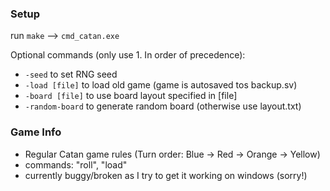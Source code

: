 ### Setup

run `make` --> `cmd_catan.exe`

Optional commands (only use 1. In order of precedence):
- `-seed` to set RNG seed
- `-load [file]` to load old game (game is autosaved tos backup.sv)
- `-board [file]` to use board layout specified in [file]
- `-random-board` to generate random board (otherwise use layout.txt)

### Game Info
- Regular Catan game rules (Turn order: Blue -> Red -> Orange -> Yellow)
- commands: "roll", "load"
- currently buggy/broken as I try to get it working on windows (sorry!)